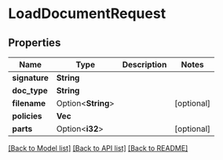 # LoadDocumentRequest

## Properties

Name | Type | Description | Notes
------------ | ------------- | ------------- | -------------
**signature** | **String** |  | 
**doc_type** | **String** |  | 
**filename** | Option<**String**> |  | [optional]
**policies** | **Vec<String>** |  | 
**parts** | Option<**i32**> |  | [optional]

[[Back to Model list]](../README.md#documentation-for-models) [[Back to API list]](../README.md#documentation-for-api-endpoints) [[Back to README]](../README.md)


